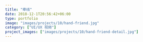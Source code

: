 ```yaml
---
title: "牵线"
date: 2018-12-1T20:56:42+06:00
type: portfolio
image: "images/projects/10/hand-friend.jpg"
category: ["UI/UX 视频"]
project_images: ["images/projects/10/hand-friend-detail.jpg"]
---
```



